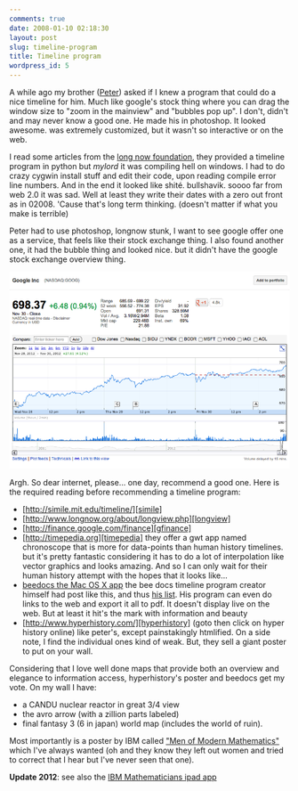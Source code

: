 ```yaml
---
comments: true
date: 2008-01-10 02:18:30
layout: post
slug: timeline-program
title: Timeline program
wordpress_id: 5
---
```


A while ago my brother ([Peter][thepeterstevens]) asked if I knew a program that could do a nice timeline for him. Much like google's stock thing where you can drag the window size to "zoom in the mainview" and "bubbles pop up". I don't,  didn't and may never know a good one. He made his in photoshop. It looked awesome. was extremely customized, but it wasn't so interactive or on the web.

I read some articles from the [long now foundation](http://www.longnow.org), they provided a timeline program in python but _mylord_ it was compiling hell on windows. I had to do crazy cygwin install stuff and edit their code, upon reading compile error line numbers. And in the end it looked like shité. bullshavik. soooo far from web 2.0 it was sad. Well at least they write their dates with a zero out front as in 02008. 'Cause that's long term thinking. (doesn't matter if what you make is terrible)

Peter had to use photoshop, longnow stunk, I want to see google offer one as a service, that feels like their stock exchange thing. I also found another one, it had the bubble thing and looked nice. but it didn't have the google stock exchange overview thing.

[![google-stock-timeline](/images/posts/google-stock-timeline.png)](http://andxyz.com/images/posts/google-stock-timeline.png)

Argh. So dear internet, please... one day, recommend a good one. Here is the required reading before recommending a timeline program:

- [http://simile.mit.edu/timeline/][simile]
- [http://www.longnow.org/about/longview.php][longview]
- [http://finance.google.com/finance][gfinance]
- [http://timepedia.org][timepedia]
  they offer a gwt app named chronoscope that is more for data-points than human history timelines. but it's pretty fantastic considering it has to do a lot of interpolation like vector graphics and looks amazing. And so I can only wait for their human history attempt with the hopes that it looks like...
- [beedocs the Mac OS X app][beedocs]
  the bee docs timeline program creator himself had post like this, and thus [his list][bees-list]. His program can even do links to the web and export it all to pdf. It doesn't display live on the web. But at least it hit's the mark with information and beauty
- [http://www.hyperhistory.com/][hyperhistory] 
  (goto then click on hyper history online) like peter's, except painstakingly htmlified. On a side note, I find the individual ones kind of weak. But, they sell a giant poster to put on your wall.

Considering that I love well done maps that provide both an overview and elegance to information access, hyperhistory's poster and beedocs get my vote. On my wall I have:

- a CANDU nuclear reactor in great 3/4 view
- the avro arrow (with a zillion parts labeled)
- final fantasy 3 (6 in japan) world map (includes the world of ruin). 

Most importantly is a poster by IBM called ["Men of Modern Mathematics"](http://en.wikipedia.org/wiki/Mathematica:_A_World_of_Numbers..._and_Beyond#The_1966_.22Men_of_Modern_Mathematics.22_Poster) which I've always wanted (oh and they know they left out women and tried to correct that I hear but I've never seen that one).

**Update 2012**: see also the [IBM Mathematicians ipad app][ibm-math-ipad] 

  [thepeterstevens]: http://thepeterstevens.com
  [simile]: http://simile.mit.edu/timeline/
  [longview]: http://www.longnow.org/about/longview.php
  [gfinance]: http://finance.google.com/finance
  [timepedia]: http://timepedia.org
  [beedocs]: http://www.beedocuments.com/
  [bees-list]: http://blog.beedocs.com/2006/12/other-timeline-software_05.html
  [hyperhistory]: http://www.hyperhistory.com/
  [ibm-math-ipad]: http://www.youtube.com/watch?v=txHp-Z3bG3Q 

  